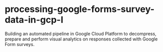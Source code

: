 # processing-google-forms-survey-data-in-gcp-I
Building an automated pipeline in Google Cloud Platform to decompress, prepare and perform visual analytics on responses collected with Google Form surveys.
